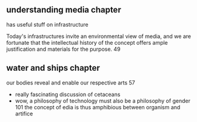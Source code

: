 ## understanding media chapter

has useful stuff on infrastructure

Today's infrastructures invite an environmental view of media, and we are fortunate that the intellectual history of the concept offers ample justification and materials for the purpose. 49

## water and ships chapter

our bodies reveal and enable our respective arts 57
- really fascinating discussion of cetaceans
- wow, a philosophy of technology must also be a philosophy of gender 101
the  concept of edia is thus amphibious between organism and artifice
